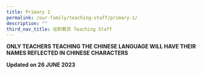 ```yaml
---
title: Primary 1
permalink: /our-family/teaching-staff/primary-1/
description: ""
third_nav_title: 在职教员 Teaching Staff
---
```

**ONLY TEACHERS TEACHING THE CHINESE LANGUAGE WILL HAVE THEIR NAMES REFLECTED IN CHINESE CHARACTERS**



**Updated on 26 JUNE 2023**